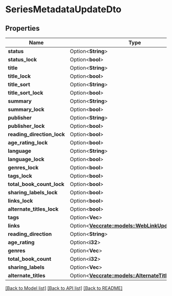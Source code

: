 # SeriesMetadataUpdateDto

## Properties

Name | Type | Description | Notes
------------ | ------------- | ------------- | -------------
**status** | Option<**String**> |  | [optional]
**status_lock** | Option<**bool**> |  | [optional]
**title** | Option<**String**> |  | [optional]
**title_lock** | Option<**bool**> |  | [optional]
**title_sort** | Option<**String**> |  | [optional]
**title_sort_lock** | Option<**bool**> |  | [optional]
**summary** | Option<**String**> |  | [optional]
**summary_lock** | Option<**bool**> |  | [optional]
**publisher** | Option<**String**> |  | [optional]
**publisher_lock** | Option<**bool**> |  | [optional]
**reading_direction_lock** | Option<**bool**> |  | [optional]
**age_rating_lock** | Option<**bool**> |  | [optional]
**language** | Option<**String**> |  | [optional]
**language_lock** | Option<**bool**> |  | [optional]
**genres_lock** | Option<**bool**> |  | [optional]
**tags_lock** | Option<**bool**> |  | [optional]
**total_book_count_lock** | Option<**bool**> |  | [optional]
**sharing_labels_lock** | Option<**bool**> |  | [optional]
**links_lock** | Option<**bool**> |  | [optional]
**alternate_titles_lock** | Option<**bool**> |  | [optional]
**tags** | Option<**Vec<String>**> |  | [optional]
**links** | Option<[**Vec<crate::models::WebLinkUpdateDto>**](WebLinkUpdateDto.md)> |  | [optional]
**reading_direction** | Option<**String**> |  | [optional]
**age_rating** | Option<**i32**> |  | [optional]
**genres** | Option<**Vec<String>**> |  | [optional]
**total_book_count** | Option<**i32**> |  | [optional]
**sharing_labels** | Option<**Vec<String>**> |  | [optional]
**alternate_titles** | Option<[**Vec<crate::models::AlternateTitleUpdateDto>**](AlternateTitleUpdateDto.md)> |  | [optional]

[[Back to Model list]](../README.md#documentation-for-models) [[Back to API list]](../README.md#documentation-for-api-endpoints) [[Back to README]](../README.md)


